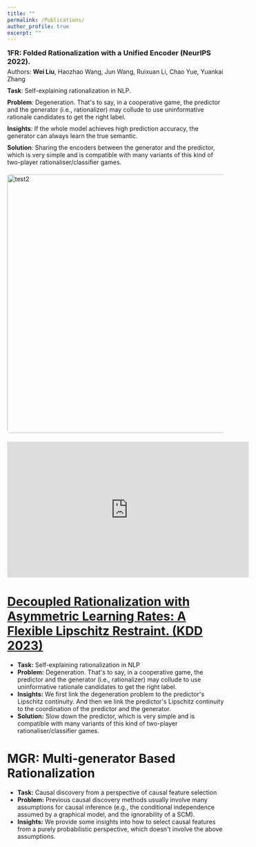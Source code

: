 ```yaml
---
title: ""
permalink: /Publications/
author_profile: true
excerpt: ""
---
```


<div style="margin-bottom: 20px; overflow: hidden;">
    <h3 style="margin: 0;">1FR: Folded Rationalization with a Unified Encoder (NeurIPS 2022).</h3>
    <p style="margin: 5px 0 10px;">Authors: <b>Wei Liu</b>, Haozhao Wang, Jun Wang, Ruixuan Li, Chao Yue, Yuankai Zhang </p>
    <p style="margin: 5px 0 10px;"><b>Task</b>: Self-explaining rationalization in NLP.</p>
    <p style="margin: 5px 0 10px;"><b>Problem</b>: Degeneration. That's to say, in a cooperative game, the predictor and the generator (i.e., rationalizer) may collude to use uninformative rationale candidates to get the right label.</p>
    <p style="margin: 5px 0 10px;"><b>Insights</b>: If the whole model achieves high prediction accuracy, the generator can always learn the true semantic. </p>
    <p style="margin: 5px 0 10px;"><b>Solution</b>: Sharing the encoders between the generator and the predictor, which is very simple and is compatible with many variants of this kind of two-player rationaliser/classifier games. </p>
  <img src="../images/neurips22.png" alt="test2" style="width: 600px; height: auto; margin-top: 20px; display: block; border-radius: 5px;">
</div>


<iframe 
    src="https://www.youtube.com/watch?v=we-IvfxuDuU" 
    width="560" 
    height="315" 
    frameborder="0" 
    allow="autoplay; fullscreen; picture-in-picture" 
    allowfullscreen>
</iframe>

[Decoupled Rationalization with Asymmetric Learning Rates: A Flexible Lipschitz Restraint.  (KDD 2023)](https://arxiv.org/abs/2305.13599)
===
- **Task:** Self-explaining rationalization in NLP
- **Problem:** Degeneration. That's to say, in a cooperative game, the predictor and the generator (i.e., rationalizer) may collude to use uninformative rationale candidates to get the right label.
- **Insights:** We first link the degeneration problem to the predictor's Lipschitz continuity. And then we link the predictor's Lipschitz continuity to the coordination of the predictor and the generator.
- **Solution:** Slow down the predictor, which is very simple and is compatible with many variants of this kind of two-player rationaliser/classifier games.

MGR: Multi-generator Based Rationalization
===
- **Task:** Causal discovery from a perspective of causal feature selection
- **Problem:** Previous causal discovery methods usually involve many assumptions for causal inference (e.g., the conditional independence assumed by a graphical model, and the ignorability of a SCM).
- **Insights:** We provide some insights into how to select causal features from a purely probabilistic perspective, which doesn't involve the above assumptions.

  



